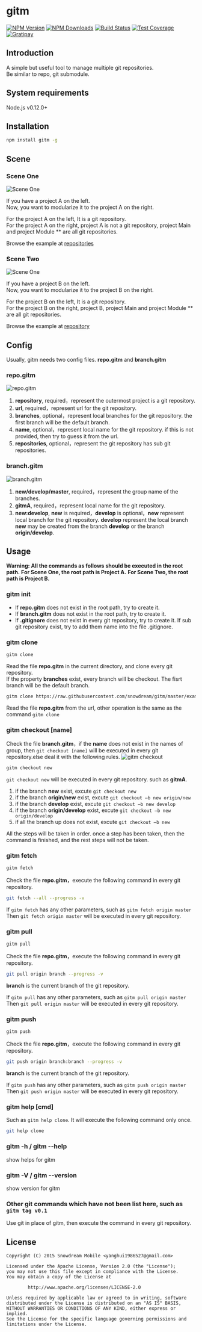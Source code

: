 # gitm  
[![NPM Version][npm-image]][npm-url]
[![NPM Downloads][downloads-image]][downloads-url]
[![Build Status][travis-image]][travis-url]
[![Test Coverage][coveralls-image]][coveralls-url]
[![Gratipay][gratipay-image]][gratipay-url]

## Introduction
A simple but useful tool to manage multiple git repositories.     
Be similar to repo, git submodule.

## System requirements
Node.js v0.12.0+

## Installation
```bash
npm install gitm -g
```

## Scene
### Scene One
![Scene One](https://raw.githubusercontent.com/snowdream/gitm/master/docs/img/workflow0.png)

If you have a project A on the left.          
Now, you want to modularize it to the project A on the right.

For the project A on the left, It is a git repository.        
For the project A on the right, project A is not a git repository, project Main and project Module ** are all git repositories.

Browse the example at [repositories](examples/repositories)

### Scene Two
![Scene One](https://raw.githubusercontent.com/snowdream/gitm/master/docs/img/workflow1.png)

If you have a project B on the left.          
Now, you want to modularize it to the project B on the right.

For the project B on the left, It is a git repository.         
For the project B on the right, project B, project Main and project Module ** are all git repositories.

Browse the example at [repository](examples/repository)

## Config  
Usually, gitm needs two config files. **repo.gitm** and  **branch.gitm**   

### **repo.gitm** 
![repo.gitm](https://raw.githubusercontent.com/snowdream/gitm/master/docs/img/repo.png)

1. **repository**, required，represent the outermost project is a git repository.
1. **url**, required，represent url for the git repository.
1. **branches**, optional，represent local branches for the git repository. the first branch will be the default branch.
1. **name**, optional，represent local name for the git repository. if this is not provided, then try to guess it from the url.
1. **repositories**, optional，represent the git repository has sub git repositories.

### **branch.gitm** 
![branch.gitm](https://raw.githubusercontent.com/snowdream/gitm/master/docs/img/branch.png)

1. **new/develop/master**, required，represent the group name of the branches.
1. **gitmA**, required，represent local name for the git repository.
1. **new:develop**, **new** is required，**develop** is optional，**new** represent local branch for the git repository. **develop** represent the local branch **new** may be created from the branch **develop** or the branch **origin/develop**.

## Usage
**Warning: All the commands as follows should be executed in the root path.**
**For Scene One, the root path is Project A.**
**For Scene Two, the root path is Project B.**

### gitm init   
* If **repo.gitm** does not exist in the root path, try to create it.
* If **branch.gitm** does not exist in the root path, try to create it.
* If **.gitignore** does not exist in every git repository, try to create it. If sub git repository exist, try to add them name into the file .gitignore.

### gitm clone
```bash
gitm clone
```
Read the file **repo.gitm** in the current directory, and clone every git repository.     
If the property **branches** exist, every branch will be checkout. The fisrt branch will be the default branch.

```bash
gitm clone https://raw.githubusercontent.com/snowdream/gitm/master/examples/repository/repo.gitm
```
Read the file **repo.gitm** from the url, other operation is the same as the command `gitm clone`

### gitm checkout [name]

Check the file  **branch.gitm**，if the **name** does not exist in the names of group, then `git checkout [name]` will be executed in every git repository.else deal it with the following rules.
![gitm checkout](https://raw.githubusercontent.com/snowdream/gitm/master/docs/img/checkout.png)
```bash
gitm checkout new
```

`git checkout new` will be executed in every git repository. such as **gitmA**.

1. if the branch **new** exist, excute `git checkout new`
1. if the branch **origin/new** exist, excute `git checkout –b new origin/new`
1. if the branch **develop** exist, excute `git checkout –b new develop`
1. if the branch **origin/develop** exist, excute `git checkout –b new origin/develop`
1. if all the branch up does not exist, excute `git checkout –b new`

All the steps will be taken in order. once a step has been taken, then the command is finished, and the rest steps will not be taken.

### gitm fetch
```bash
gitm fetch
```
Check the file  **repo.gitm**，execute the following command in every git repository.   
```bash
git fetch --all --progress -v
```

If `gitm fetch` has any other parameters, such as `gitm fetch origin master`
Then `git fetch origin master` will be executed in every git repository.

### gitm pull
```bash
gitm pull
```
Check the file  **repo.gitm**，execute the following command in every git repository.   
```bash
git pull origin branch --progress -v
```
**branch** is the current branch of the git repository.

If `gitm pull` has any other parameters, such as `gitm pull origin master`
Then `git pull origin master` will be executed in every git repository.

### gitm push
```bash
gitm push
```
Check the file  **repo.gitm**，execute the following command in every git repository.   
```bash
git push origin branch:branch --progress -v
```
**branch** is the current branch of the git repository.

If `gitm push` has any other parameters, such as `gitm push origin master`
Then `git push origin master` will be executed in every git repository.


### gitm help [cmd]
Such as `gitm help clone`. It will execute the following command only once.
```bash
git help clone
```

### gitm -h  / gitm --help 
show helps for gitm

### gitm -V  / gitm --version 
show version for gitm

###  Other git commands which have not been list here, such as `gitm tag v0.1`
Use git in place of gitm, then execute the command in every git repository. 


## License
```
Copyright (C) 2015 Snowdream Mobile <yanghui1986527@gmail.com>

Licensed under the Apache License, Version 2.0 (the "License");
you may not use this file except in compliance with the License.
You may obtain a copy of the License at

        http://www.apache.org/licenses/LICENSE-2.0

Unless required by applicable law or agreed to in writing, software
distributed under the License is distributed on an "AS IS" BASIS,
WITHOUT WARRANTIES OR CONDITIONS OF ANY KIND, either express or implied.
See the License for the specific language governing permissions and
limitations under the License.
```

[npm-image]: https://img.shields.io/npm/v/gitm.svg
[npm-url]: https://npmjs.org/package/gitm
[travis-image]: https://img.shields.io/travis/snowdream/node-gitm/master.svg
[travis-url]: https://travis-ci.org/snowdream/node-gitm
[coveralls-image]: https://img.shields.io/coveralls/snowdream/node-gitm/master.svg
[coveralls-url]: https://coveralls.io/r/snowdream/node-gitm?branch=master
[downloads-image]: https://img.shields.io/npm/dm/gitm.svg
[downloads-url]: https://npmjs.org/package/gitm
[gratipay-image]: https://img.shields.io/gratipay/snowdream.svg
[gratipay-url]: https://www.gratipay.com/snowdream/
  
